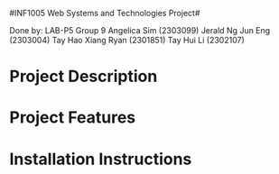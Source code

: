 #INF1005 Web Systems and Technologies Project#

Done by: LAB-P5 Group 9
Angelica Sim (2303099)
Jerald Ng Jun Eng (2303004)
Tay Hao Xiang Ryan (2301851)
Tay Hui Li (2302107)

# Project Description


# Project Features


# Installation Instructions
